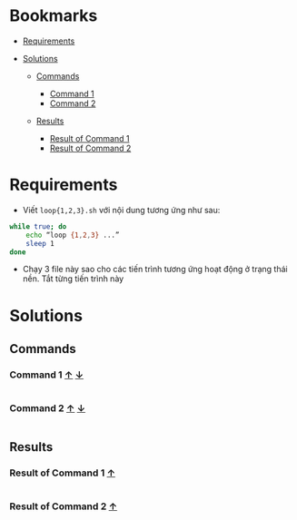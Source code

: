 <a name="bookmarks"/>

# Bookmarks

- [Requirements](#requirements)

- [Solutions](#solutions)

	- [Commands](#commands)
		- [Command 1](#command-1)
		- [Command 2](#command-2)

	- [Results](#results)
		- [Result of Command 1](#result-1)
		- [Result of Command 2](#result-2)

<a name="requirements"/>

# Requirements

- Viết `loop{1,2,3}.sh` với nội dung tương ứng như sau:

```sh
while true; do
	echo “loop {1,2,3} ...”
	sleep 1
done
```

- Chạy 3 file này sao cho các tiến trình tương ứng hoạt động ở trạng
thái nền. Tắt từng tiến trình này

<a name="solutions"/>

# Solutions 

<a name="commands"/>

## Commands

<a name="command-1"/>

### Command 1 [↑](#bookmarks) [↓](#result-1)

```sh

```

<a name="command-2"/>

### Command 2 [↑](#bookmarks) [↓](#result-2)

```sh

```

<a name="results"/>

## Results

<a name="result-1"/>

### Result of Command 1 [↑](#command-1)

```sh

```

<a name="result-2"/>

### Result of Command 2 [↑](#command-2)

```sh

```

